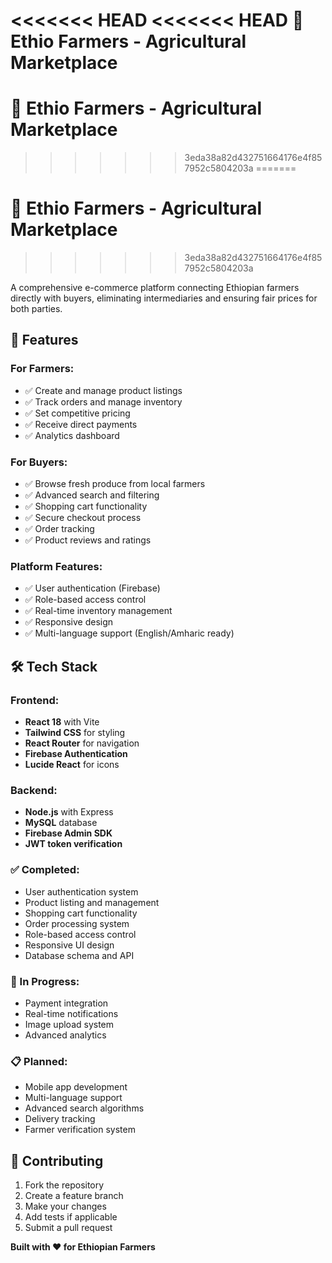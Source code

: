 <<<<<<< HEAD
<<<<<<< HEAD
 🌾 Ethio Farmers - Agricultural Marketplace
=======
# 🌾 Ethio Farmers - Agricultural Marketplace
>>>>>>> 3eda38a82d432751664176e4f857952c5804203a
=======
# 🌾 Ethio Farmers - Agricultural Marketplace
>>>>>>> 3eda38a82d432751664176e4f857952c5804203a

A comprehensive e-commerce platform connecting Ethiopian farmers directly with buyers, eliminating intermediaries and ensuring fair prices for both parties.

## 🚀 Features

### **For Farmers:**
- ✅ Create and manage product listings
- ✅ Track orders and manage inventory
- ✅ Set competitive pricing
- ✅ Receive direct payments
- ✅ Analytics dashboard

### **For Buyers:**
- ✅ Browse fresh produce from local farmers
- ✅ Advanced search and filtering
- ✅ Shopping cart functionality
- ✅ Secure checkout process
- ✅ Order tracking
- ✅ Product reviews and ratings

### **Platform Features:**
- ✅ User authentication (Firebase)
- ✅ Role-based access control
- ✅ Real-time inventory management
- ✅ Responsive design
- ✅ Multi-language support (English/Amharic ready)

## 🛠️ Tech Stack

### **Frontend:**
- **React 18** with Vite
- **Tailwind CSS** for styling
- **React Router** for navigation
- **Firebase Authentication**
- **Lucide React** for icons

### **Backend:**
- **Node.js** with Express
- **MySQL** database
- **Firebase Admin SDK**
- **JWT token verification**


### **✅ Completed:**
- User authentication system
- Product listing and management
- Shopping cart functionality
- Order processing system
- Role-based access control
- Responsive UI design
- Database schema and API

### **🚧 In Progress:**
- Payment integration
- Real-time notifications
- Image upload system
- Advanced analytics

### **📋 Planned:**
- Mobile app development
- Multi-language support
- Advanced search algorithms
- Delivery tracking
- Farmer verification system

## 🤝 Contributing

1. Fork the repository
2. Create a feature branch
3. Make your changes
4. Add tests if applicable
5. Submit a pull request


**Built with ❤️ for Ethiopian Farmers**
